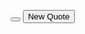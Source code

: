 <!DOCTYPE html>
<html lang="en">
<head>
    <meta charset="UTF-8">
    <meta name="viewport" content="width=device-width, initial-scale=1.0">
    <title>Anime Quotes</title>
    <link rel="shortcut icon" type="image/jpg" href="./Favicon.png"/>
    <link rel= "stylesheet" href= "https://cdnjs.cloudflare.com/ajax/libs/font-awesome/5.15.3/css/all.min.css">
    <link rel="preconnect" href="https://fonts.gstatic.com">
    <link rel="preconnect" href="https://fonts.gstatic.com">
    <link rel="stylesheet" href="style.css">
</head>
<body>
    <div class="container" id= "container"> 
        <p id='quote'></p>
        <p id='author'></p1>
        <div class="wrapper">
            <button class="buttons" id="twitter" title="Tweet This!">
                <i class="fab fa-twitter fa-2x"></i>
            </button>
           <button id='button' class="buttons">New Quote</button>
        </div>
    </div>
    <div class="loader" id="loader"></div>
    <script src="script.js"></script>
</body>
</html>
